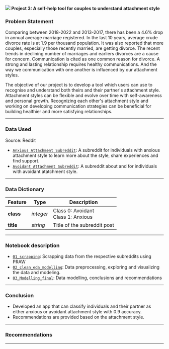 **![](https://ga-dash.s3.amazonaws.com/production/assets/logo-9f88ae6c9c3871690e33280fcf557f33.png) Project 3: A self-help tool for couples to understand attachment style**

### Problem Statement

Comparing between 2018-2022 and 2013-2017, there has been a 4.6% drop in annual average marriage registered. In the last 10 years, average crude divorce rate is at 1.9 per thousand population. It was also reported that more couples, especially those recently married, are getting divorce. 
The recent trends in declining number of marriages and earliers divorces are a cause for concern. Communication is cited as one common reason for divorce. A strong and lasting relationship requires healthy communications. And the way we communication with one another is influenced by our attachment styles. 

The objective of our project is to develop a tool which users can use to recognise and understand both theirs and their partner's attachment style. Attachment styles can be flexible and evolve over time with self-awareness and personal growth. Recognizing each other's attachment style and working on developing communication strategies can be beneficial for building healthier and more satisfying relationships.

---

### Data Used

Source: Reddit 
* [`Anxious Attachment Subreddit`](https://www.reddit.com/r/AnxiousAttachment/): A subreddit for individuals with anxious attachment style to learn more about the style, share experiences and find support.
* [`Avoidant Attachment Subreddit`](https://www.reddit.com/r/AvoidantAttachment/): A subreddit about and for individuals with avoidant atatchment style.

---

### Data Dictionary

|Feature|Type|Description|
|---|---|---|
|**class**|*integer*|Class 0: Avoidant<br>Class 1: Anxious|
|**title**|*string*|Title of the subreddit post|

---

### Notebook description

* [`01_scrapping`](/code/01_scrapping.ipynb): Scrapping data from the respective subreddits using PRAW
* [`02_clean_eda_modelling`](/code/02_clean_eda_modelling.ipynb): Data preprocessing, exploring and visualizing the data and modeling. 
* [`03_Modelling_final`](/code/03_Modelling_final.ipynb): Data modelling, conclusions and recommendations

---

### Conclusion

- Developed an app that can classify individuals and their partner as either anxious or avoidant attachment style with 0.9 accuracy.
- Recommendations are provided based on the attachment style.

---

### Recommendations


---

